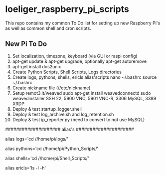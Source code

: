 # loeliger_raspberry_pi_scripts

This repo contains my common To Do list for setting up new Raspberry Pi's as well as common shell and cron scripts.

## New Pi To Do

1. Set localization, timezone, keyboard (via GUI or raspi config)
2. apt-get update & apt-get upgrade, optionally apt-get autoremove
3. apt-get install dos2unix
4. Create Python Scripts, Shell Scripts, Logs directories
5. Create logs, pythons, shells, ericls alias'scripts
	nano ~/.bashrc
	source ~/.bashrc
6. Create nickname file (//etc/nickname)
7. Setup remot3.it/weaved
	sudo apt-get install weavedconnectd
	sudo weavedinstaller
	SSH 22, 5900 VNC, 5901 VNC-R, 3306 MySQL, 3389 XRDP
8. Deploy & test startup_logger.shell
9. Deploy & test log_archive.sh and log_retention.sh
10. Deploy & test ip_reporter.py (need to convert to not use MySQL)




#################### alias's #####################

alias logs='cd //home/pi/logs/'

alias pythons='cd //home/pi/Python_Scripts/'

alias shells='cd //home/pi/Shell_Scripts/'

alias ericls='ls -l -h'